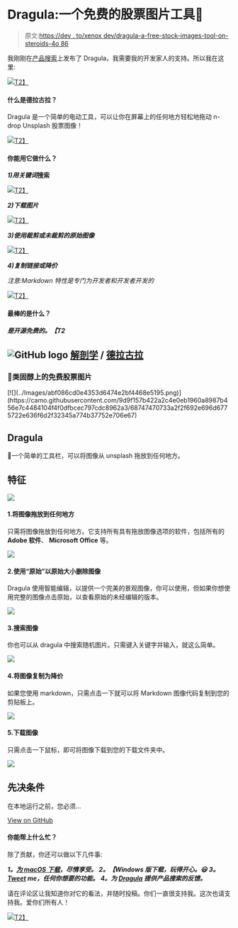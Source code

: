# Dragula:一个免费的股票图片工具🦇

> 原文:[https://dev . to/xenox dev/dragula-a-free-stock-images-tool-on-steroids-4o 86](https://dev.to/xenoxdev/dragula-a-free-stock-images-tool-on-steroids-4o86)

我刚刚在[产品搜索](https://www.producthunt.com/posts/dragula-2)上发布了 Dragula，我需要我的开发家人的支持。所以我在这里:

[![](../Images/f057fcaa821b15a5a5c7bf00977348b8.png)T2】](https://i.giphy.com/media/Hld9vKjLk3irC/giphy.gif)

#### [](#what-is-dragula)什么是德拉古拉？

Dragula 是一个简单的电动工具，可以让你在屏幕上的任何地方轻松地拖动 n-drop Unsplash 股票图像！

[![](../Images/d08474e6ec35fdf8cf3237ffc74e5771.png)T2】](https://camo.githubusercontent.com/69834ebb9ba8256a32d878c6a22dfada2de74579/68747470733a2f2f6d656469612e67697068792e636f6d2f6d656469612f6b356c62326a6f3869346948786d574c44652f67697068792e676966)

#### [](#what-can-you-do-with-it)你能用它做什么？

***1)用关键词*搜索**

[![](../Images/955e1dbe19be952cd7712670ec01405e.png)T2】](https://camo.githubusercontent.com/547f1ef57131fd4208cfd8d0c362154e3cdd6b80/68747470733a2f2f6d656469612e67697068792e636f6d2f6d656469612f316b54496c30534f4d733961456d45586c622f67697068792e676966)

***2)下载图片***

[![](../Images/a77136b0bbc61fd71f7aa5fd02ef9cd2.png)T2】](https://camo.githubusercontent.com/14b0e4b3636d8b289aee7b36c9d56084598df8c7/68747470733a2f2f6d656469612e67697068792e636f6d2f6d656469612f3746676f4a636271544c66414a717a6d73322f67697068792e676966)

***3)使用裁剪或未裁剪的原始图像***

[![](../Images/10431397e404cc4c96b091430a1ccaa1.png)T2】](https://camo.githubusercontent.com/575f73b1b3acf33b777b1fcf307ba9a8907e6539/68747470733a2f2f6d656469612e67697068792e636f6d2f6d656469612f394d494954764a49336e61377454333556412f67697068792e676966)

***4)复制链接或降价***

*注意:Markdown 特性是专门为开发者和开发者开发的*

[![](../Images/7de8ac48ec7d8accd772ae247f02d6fd.png)T2】](https://camo.githubusercontent.com/9daeffb125235402391e39f25747fb7145461e3a/68747470733a2f2f6d656469612e67697068792e636f6d2f6d656469612f64376f38495864737077526d7358523743702f67697068792e676966)

#### [](#and-the-best-thing-about-it)最棒的是什么？

***是开源免费的。【T2***

## ![GitHub logo](../Images/a73f630113876d78cff79f59c2125b24.png) [解剖学](https://github.com/sarthology) / [德拉古拉](https://github.com/sarthology/dragula)

### 🦇类固醇上的免费股票图片

<article class="markdown-body entry-content container-lg" itemprop="text">[![](../Images/abf086cd0e4353d6474e2bf4468e5195.png)](https://camo.githubusercontent.com/9d9f157b422a2c4e0eb1960a8987b456e7c4484104f4f0dfbcec797cdc8962a3/68747470733a2f2f692e696d6775722e636f6d2f32345a774b37752e706e67)

## Dragula

<g-emoji class="g-emoji" alias="bat" fallback-src="https://github.githubassets.com/images/icons/emoji/unicode/1f987.png">🦇</g-emoji>一个简单的工具栏，可以将图像从 unsplash 拖放到任何地方。

## 特征

[![](../Images/f8abede7e6487a499275855f2c222549.png)](https://camo.githubusercontent.com/5294878111b7f3e89b635861d64b0051db9c40ffe36702c0b823dcf21e80d6c6/68747470733a2f2f692e696d6775722e636f6d2f71686b7630545a2e706e67)

#### 1.将图像拖放到任何地方

只需将图像拖放到任何地方。它支持所有具有拖放图像选项的软件，包括所有的 **Adobe 软件**、 **Microsoft Office** 等。

[![](../Images/6442f088a8fa2a9af08e7e88cab62ff1.png)](https://camo.githubusercontent.com/22513826816af3e72e3ca3533d5b5d55ed370ddaa07d3e65faf1234b17620026/68747470733a2f2f6d656469612e67697068792e636f6d2f6d656469612f6b356c62326a6f3869346948786d574c44652f67697068792e676966)

#### 2.使用“原始”以原始大小删除图像

Dragula 使用智能编辑，以提供一个完美的景观图像，你可以使用，但如果你想使用完整的图像点击原始，以查看原始的未经编辑的版本。

[![](../Images/0c023e4939f4c6069f3dac9150dcd386.png)](https://camo.githubusercontent.com/553c91b873b484e39d575e4774be8554faa0fad8ca6b6588043a2a0d8703caf4/68747470733a2f2f6d656469612e67697068792e636f6d2f6d656469612f394d494954764a49336e61377454333556412f67697068792e676966)

#### 3.搜索图像

你也可以从 dragula 中搜索随机图片。只需键入关键字并输入，就这么简单。

[![](../Images/858d9c54caa03e4e15d7618ef4e3b85b.png)](https://camo.githubusercontent.com/080d622a04b4844df69857bc331481ffed72491564792000383274d52256f457/68747470733a2f2f6d656469612e67697068792e636f6d2f6d656469612f316b54496c30534f4d733961456d45586c622f67697068792e676966)

#### 4.将图像复制为降价

如果您使用 markdown，只需点击一下就可以将 Markdown 图像代码复制到您的剪贴板上。

[![](../Images/e117d0260a284d6585f256f0312181d0.png)](https://camo.githubusercontent.com/7c8a0502f93846b39093b4bcab67aa924e292633bca6f24a259a55405df7263a/68747470733a2f2f6d656469612e67697068792e636f6d2f6d656469612f64376f38495864737077526d7358523743702f67697068792e676966)

#### 5.下载图像

只需点击一下鼠标，即可将图像下载到您的下载文件夹中。

[![](../Images/38cf1b9c0e570e17f2b2f12a80edf267.png)](https://camo.githubusercontent.com/17baac8105034a618d976a91ab31111e0fe9aa855a07d05645cb46dfefa467ba/68747470733a2f2f6d656469612e67697068792e636f6d2f6d656469612f3746676f4a636271544c66414a717a6d73322f67697068792e676966)

## 先决条件

在本地运行之前，您必须…

</article>

[View on GitHub](https://github.com/sarthology/dragula)

#### [](#how-can-you-help)你能帮上什么忙？

除了贡献，你还可以做以下几件事:

***1。[为 macOS 下载](https://github.com/sarthology/dragula/releases/download/v1.0.2/Dragula-1.0.2.dmg)，尽情享受。***
***2。【Windows 版下载，玩得开心。😃***
***3。 [Tweet](https://twitter.com/sarthology) me，任何你想要的功能。***
***4。为 [Dragula](https://www.producthunt.com/posts/dragula-2) 提供产品搜索的反馈。***

请在评论区让我知道你对它的看法，并随时投稿。你们一直很支持我。这次也请支持我。爱你们所有人！

[![](../Images/9214c30a18316d2c824cb5acd95278e8.png)T2】](https://i.giphy.com/media/AeWoyE3ZT90YM/giphy.gif)